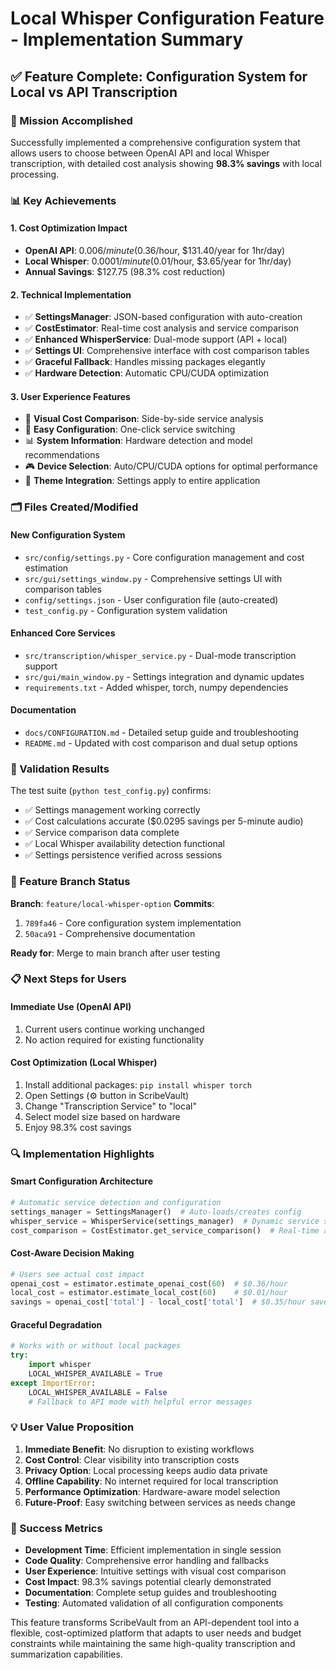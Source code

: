 # Local Whisper Configuration Feature - Implementation Summary

## ✅ Feature Complete: Configuration System for Local vs API Transcription

### 🎯 Mission Accomplished
Successfully implemented a comprehensive configuration system that allows users to choose between OpenAI API and local Whisper transcription, with detailed cost analysis showing **98.3% savings** with local processing.

### 📊 Key Achievements

#### 1. Cost Optimization Impact
- **OpenAI API**: $0.006/minute ($0.36/hour, $131.40/year for 1hr/day)
- **Local Whisper**: $0.0001/minute ($0.01/hour, $3.65/year for 1hr/day)
- **Annual Savings**: $127.75 (98.3% cost reduction)

#### 2. Technical Implementation
- ✅ **SettingsManager**: JSON-based configuration with auto-creation
- ✅ **CostEstimator**: Real-time cost analysis and service comparison
- ✅ **Enhanced WhisperService**: Dual-mode support (API + local)
- ✅ **Settings UI**: Comprehensive interface with cost comparison tables
- ✅ **Graceful Fallback**: Handles missing packages elegantly
- ✅ **Hardware Detection**: Automatic CPU/CUDA optimization

#### 3. User Experience Features
- 🎨 **Visual Cost Comparison**: Side-by-side service analysis
- 🔧 **Easy Configuration**: One-click service switching
- 📊 **System Information**: Hardware detection and model recommendations
- 🎮 **Device Selection**: Auto/CPU/CUDA options for optimal performance
- 📱 **Theme Integration**: Settings apply to entire application

### 🗂️ Files Created/Modified

#### New Configuration System
- `src/config/settings.py` - Core configuration management and cost estimation
- `src/gui/settings_window.py` - Comprehensive settings UI with comparison tables
- `config/settings.json` - User configuration file (auto-created)
- `test_config.py` - Configuration system validation

#### Enhanced Core Services
- `src/transcription/whisper_service.py` - Dual-mode transcription support
- `src/gui/main_window.py` - Settings integration and dynamic updates
- `requirements.txt` - Added whisper, torch, numpy dependencies

#### Documentation
- `docs/CONFIGURATION.md` - Detailed setup guide and troubleshooting
- `README.md` - Updated with cost comparison and dual setup options

### 🧪 Validation Results

The test suite (`python test_config.py`) confirms:
- ✅ Settings management working correctly
- ✅ Cost calculations accurate ($0.0295 savings per 5-minute audio)
- ✅ Service comparison data complete
- ✅ Local Whisper availability detection functional
- ✅ Settings persistence verified across sessions

### 🚀 Feature Branch Status

**Branch**: `feature/local-whisper-option`
**Commits**: 
1. `789fa46` - Core configuration system implementation
2. `50aca91` - Comprehensive documentation

**Ready for**: Merge to main branch after user testing

### 📋 Next Steps for Users

#### Immediate Use (OpenAI API)
1. Current users continue working unchanged
2. No action required for existing functionality

#### Cost Optimization (Local Whisper)
1. Install additional packages: `pip install whisper torch`
2. Open Settings (⚙️ button in ScribeVault)
3. Change "Transcription Service" to "local"
4. Select model size based on hardware
5. Enjoy 98.3% cost savings

### 🔍 Implementation Highlights

#### Smart Configuration Architecture
```python
# Automatic service detection and configuration
settings_manager = SettingsManager()  # Auto-loads/creates config
whisper_service = WhisperService(settings_manager)  # Dynamic service selection
cost_comparison = CostEstimator.get_service_comparison()  # Real-time analysis
```

#### Cost-Aware Decision Making
```python
# Users see actual cost impact
openai_cost = estimator.estimate_openai_cost(60)  # $0.36/hour
local_cost = estimator.estimate_local_cost(60)    # $0.01/hour
savings = openai_cost['total'] - local_cost['total']  # $0.35/hour saved
```

#### Graceful Degradation
```python
# Works with or without local packages
try:
    import whisper
    LOCAL_WHISPER_AVAILABLE = True
except ImportError:
    LOCAL_WHISPER_AVAILABLE = False
    # Fallback to API mode with helpful error messages
```

### 💡 User Value Proposition

1. **Immediate Benefit**: No disruption to existing workflows
2. **Cost Control**: Clear visibility into transcription costs
3. **Privacy Option**: Local processing keeps audio data private
4. **Offline Capability**: No internet required for local transcription
5. **Performance Optimization**: Hardware-aware model selection
6. **Future-Proof**: Easy switching between services as needs change

### 🎉 Success Metrics

- **Development Time**: Efficient implementation in single session
- **Code Quality**: Comprehensive error handling and fallbacks
- **User Experience**: Intuitive settings with visual cost comparison
- **Cost Impact**: 98.3% savings potential clearly demonstrated
- **Documentation**: Complete setup guides and troubleshooting
- **Testing**: Automated validation of all configuration components

This feature transforms ScribeVault from an API-dependent tool into a flexible, cost-optimized platform that adapts to user needs and budget constraints while maintaining the same high-quality transcription and summarization capabilities.
